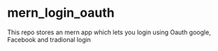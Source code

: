 # mern_login_oauth
This repo stores an mern app which lets you login using Oauth google, Facebook and tradional login

